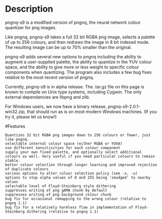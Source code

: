 # Description
pngnq-s9 is a modified version of pngnq, the neural network colour quantizer for png images.

Like pngnq, pngnq-s9 takes a full 32 bit RGBA png image, selects a palette of up to 256 colours, and then redraws the image in 8 bit indexed mode. The resulting image can be up to 70% smaller than the original.

pngnq-s9 adds several new options to pngnq including the ability to augment a user-supplied palette, the ability to quantize in the YUV colour space, and the ability to give more or less weight to specific colour components when quantizing. The program also includes a few bug fixes relative to the most recent version of pngnq.

Currently, pngnq-s9 is in alpha release. The .tar.gz file on this page is known to compile on Unix type systems, including Cygwin. The only external dependencies are libpng and zlib.

For Windows users, we now have a binary release, pngnq-s9-2.0.1-win32.zip, that should run as is on most modern Windows machines. (If you try it, please let us know!)


#Features

    Quantizes 32 bit RGBA png images down to 256 colours or fewer, just like pngnq.
    selectable internal colour space (either RGBA or YUVA)
    use different sensitivities for each colour component
    supply your own fixed palette, and optionally select additional colours as well. Very useful if you need particular colours to remain stable.
    better colour selection through longer learning and improved rejection of duplicate colours
    various options to alter colour selection policy (see -x, -u)
    options to stop alpha values of 0 and 255 being 'smudged' to nearby values
    selectable level of Floyd-Steinberg style dithering
    suppresses writing of png gAMA chunk by default
    suppresses writing of png background colour chunk
    bug fix for occasional remapping to the wrong colour (relative to pngnq 1.1)
    bug fix for a relatively harmless flaw in implementation of Floyd-Steinberg dithering (relative to pngnq 1.1)


